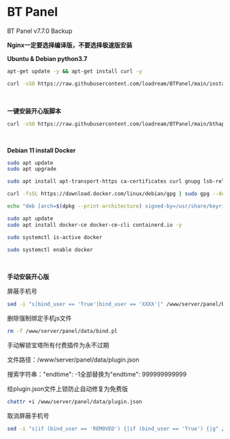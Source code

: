 # BT Panel
BT Panel v7.7.0 Backup

**Nginx一定要选择编译版，不要选择极速版安装**

**Ubuntu & Debian python3.7**

```Bash
apt-get update -y && apt-get install curl -y
```

```Bash
curl -sSO https://raw.githubusercontent.com/loadream/BTPanel/main/install/install_panel.sh && bash install_panel.sh
```

&nbsp;

**一键安装开心版脚本**

```Bash
curl -sSO https://raw.githubusercontent.com/loadream/BTPanel/main/bthappy/one_key_happy.sh && bash one_key_happy.sh
```

&nbsp;

**Debian 11 install Docker**

```Bash
sudo apt update
sudo apt upgrade
```

```Bash
sudo apt install apt-transport-https ca-certificates curl gnupg lsb-release -y
```

```Bash
curl -fsSL https://download.docker.com/linux/debian/gpg | sudo gpg --dearmor -o /usr/share/keyrings/docker-archive-keyring.gpg
```

```Bash
echo "deb [arch=$(dpkg --print-architecture) signed-by=/usr/share/keyrings/docker-archive-keyring.gpg] https://download.docker.com/linux/debian $(lsb_release -cs) stable" | sudo tee /etc/apt/sources.list.d/docker.list > /dev/null
```

```Bash
sudo apt update
sudo apt install docker-ce docker-ce-cli containerd.io -y
```

```Bash
sudo systemctl is-active docker
```

```Bash
sudo systemctl enable docker
```

&nbsp;

**手动安装开心版**

屏蔽手机号

```Bash
sed -i "s|bind_user == 'True'|bind_user == 'XXXX'|" /www/server/panel/BTPanel/static/js/index.js
```

删除强制绑定手机js文件

```Bash
rm -f /www/server/panel/data/bind.pl
```

手动解锁宝塔所有付费插件为永不过期

文件路径：/www/server/panel/data/plugin.json 

搜索字符串："endtime": -1全部替换为"endtime": 999999999999

给plugin.json文件上锁防止自动修复为免费版

```Bash
chattr +i /www/server/panel/data/plugin.json
```

取消屏蔽手机号

```Bash
sed -i "s|if (bind_user == 'REMOVED') {|if (bind_user == 'True') {|g" /www/server/panel/BTPanel/static/js/index.js
```
